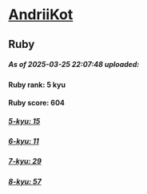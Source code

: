 # [AndriiKot](https://www.codewars.com/users/AndriiKot) 
## Ruby

##### As of 2025-03-25 22:07:48 uploaded:

#### Ruby rank: 5 kyu

#### Ruby score: 604

##### [5-kyu: 15](https://github.com/AndriiKot/Ruby__CodeWars/tree/main/kyu-5)

##### [6-kyu: 11](https://github.com/AndriiKot/Ruby__CodeWars/tree/main/kyu-6)

##### [7-kyu: 29](https://github.com/AndriiKot/Ruby__CodeWars/tree/main/kyu-7)

##### [8-kyu: 57](https://github.com/AndriiKot/Ruby__CodeWars/tree/main/kyu-8)

